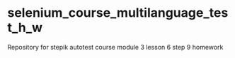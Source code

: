 # selenium_course_multilanguage_test_h_w
Repository for stepik autotest course module 3 lesson 6 step 9 homework
